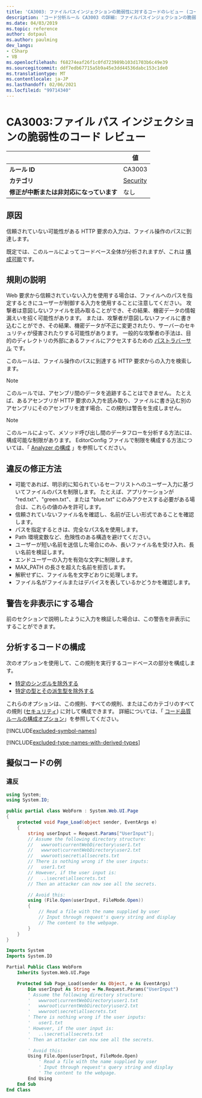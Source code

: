 ```yaml
---
title: 'CA3003: ファイルパスインジェクションの脆弱性に対するコードのレビュー (コード分析)'
description: 'コード分析ルール CA3003 の詳細: ファイルパスインジェクションの脆弱性のコードを確認する'
ms.date: 04/03/2019
ms.topic: reference
author: dotpaul
ms.author: paulming
dev_langs:
- CSharp
- VB
ms.openlocfilehash: f68274eaf26f1c0fd723989b103d1703b6c49e39
ms.sourcegitcommit: ddf7edb67715a5b9a45e3dd44536dabc153c1de0
ms.translationtype: MT
ms.contentlocale: ja-JP
ms.lasthandoff: 02/06/2021
ms.locfileid: "99714340"
---
```

# <a name="ca3003-review-code-for-file-path-injection-vulnerabilities"></a>CA3003:ファイル パス インジェクションの脆弱性のコード レビュー

| | 値 |
|-|-|
| **ルール ID** |CA3003|
| **カテゴリ** |[Security](security-warnings.md)|
| **修正が中断または非対応になっています** |なし|

## <a name="cause"></a>原因

信頼されていない可能性がある HTTP 要求の入力は、ファイル操作のパスに到達します。

既定では、このルールによってコードベース全体が分析されますが、これは [構成可能](#configure-code-to-analyze)です。

## <a name="rule-description"></a>規則の説明

Web 要求から信頼されていない入力を使用する場合は、ファイルへのパスを指定するときにユーザーが制御する入力を使用することに注意してください。 攻撃者は意図しないファイルを読み取ることができ、その結果、機密データの情報漏えいを招く可能性があります。 または、攻撃者が意図しないファイルに書き込むことができ、その結果、機密データが不正に変更されたり、サーバーのセキュリティが侵害されたりする可能性があります。 一般的な攻撃者の手法は、目的のディレクトリの外部にあるファイルにアクセスするための [パストラバーサル](https://www.owasp.org/index.php/Path_Traversal) です。

このルールは、ファイル操作のパスに到達する HTTP 要求からの入力を検索します。

> [!NOTE]
> このルールでは、アセンブリ間のデータを追跡することはできません。 たとえば、あるアセンブリが HTTP 要求の入力を読み取り、ファイルに書き込む別のアセンブリにそのアセンブリを渡す場合、この規則は警告を生成しません。

> [!NOTE]
> このルールによって、メソッド呼び出し間のデータフローを分析する方法には、構成可能な制限があります。 EditorConfig ファイルで制限を構成する方法については、「 [Analyzer の構成](https://github.com/dotnet/roslyn-analyzers/blob/master/docs/Analyzer%20Configuration.md#dataflow-analysis) 」を参照してください。

## <a name="how-to-fix-violations"></a>違反の修正方法

- 可能であれば、明示的に知られているセーフリストへのユーザー入力に基づいてファイルのパスを制限します。  たとえば、アプリケーションが "red.txt"、"green.txt"、または "blue.txt" にのみアクセスする必要がある場合は、これらの値のみを許可します。
- 信頼されていないファイル名を確認し、名前が正しい形式であることを確認します。
- パスを指定するときは、完全なパス名を使用します。
- Path 環境変数など、危険性のある構造を避けてください。
- ユーザーが短い名前を送信した場合にのみ、長いファイル名を受け入れ、長い名前を検証します。
- エンドユーザーの入力を有効な文字に制限します。
- MAX_PATH の長さを超えた名前を拒否します。
- 解釈せずに、ファイル名を文字どおりに処理します。
- ファイル名がファイルまたはデバイスを表しているかどうかを確認します。

## <a name="when-to-suppress-warnings"></a>警告を非表示にする場合

前のセクションで説明したように入力を検証した場合は、この警告を非表示にすることができます。

## <a name="configure-code-to-analyze"></a>分析するコードの構成

次のオプションを使用して、この規則を実行するコードベースの部分を構成します。

- [特定のシンボルを除外する](#exclude-specific-symbols)
- [特定の型とその派生型を除外する](#exclude-specific-types-and-their-derived-types)

これらのオプションは、この規則、すべての規則、またはこのカテゴリのすべての規則 ([セキュリティ](security-warnings.md)) に対して構成できます。 詳細については、「 [コード品質ルールの構成オプション](../code-quality-rule-options.md)」を参照してください。

[!INCLUDE[excluded-symbol-names](~/includes/code-analysis/excluded-symbol-names.md)]

[!INCLUDE[excluded-type-names-with-derived-types](~/includes/code-analysis/excluded-type-names-with-derived-types.md)]

## <a name="pseudo-code-examples"></a>擬似コードの例

### <a name="violation"></a>違反

```csharp
using System;
using System.IO;

public partial class WebForm : System.Web.UI.Page
{
    protected void Page_Load(object sender, EventArgs e)
    {
        string userInput = Request.Params["UserInput"];
        // Assume the following directory structure:
        //   wwwroot\currentWebDirectory\user1.txt
        //   wwwroot\currentWebDirectory\user2.txt
        //   wwwroot\secret\allsecrets.txt
        // There is nothing wrong if the user inputs:
        //   user1.txt
        // However, if the user input is:
        //   ..\secret\allsecrets.txt
        // Then an attacker can now see all the secrets.

        // Avoid this:
        using (File.Open(userInput, FileMode.Open))
        {
            // Read a file with the name supplied by user
            // Input through request's query string and display
            // The content to the webpage.
        }
    }
}
```

```vb
Imports System
Imports System.IO

Partial Public Class WebForm
    Inherits System.Web.UI.Page

    Protected Sub Page_Load(sender As Object, e As EventArgs)
        Dim userInput As String = Me.Request.Params("UserInput")
        ' Assume the following directory structure:
        '   wwwroot\currentWebDirectory\user1.txt
        '   wwwroot\currentWebDirectory\user2.txt
        '   wwwroot\secret\allsecrets.txt
        ' There is nothing wrong if the user inputs:
        '   user1.txt
        ' However, if the user input is:
        '   ..\secret\allsecrets.txt
        ' Then an attacker can now see all the secrets.

        ' Avoid this:
        Using File.Open(userInput, FileMode.Open)
            ' Read a file with the name supplied by user
            ' Input through request's query string and display
            ' The content to the webpage.
        End Using
    End Sub
End Class
```
